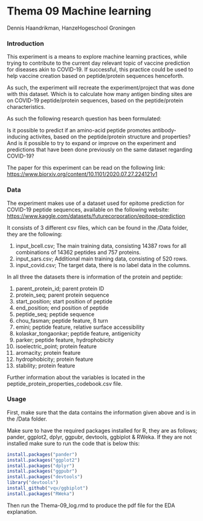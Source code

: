 # Thema 09 Machine learning
Dennis Haandrikman,
HanzeHogeschool Groningen


### Introduction

This experiment is a means to explore machine learning practices,
while trying to contribute to the current day relevant topic of vaccine prediction for diseases akin to COVID-19.
If successful, this practice could be used to help vaccine creation based on peptide/protein sequences henceforth.

As such, the experiment will recreate the experiment/project that was done with this dataset.
Which is to calculate how many antigen binding sites are on COVID-19 peptide/protein sequences, based on the peptide/protein characteristics.

As such the following research question has been formulated:

Is it possible to predict if an amino-acid peptide promotes antibody-inducing activites, based on the peptide/protein structure and properties?
And is it possible to try to expand or improve on the experiment and predictions that have been done previously on the same dataset regarding COVID-19?

The paper for this experiment can be read on the following link: https://www.biorxiv.org/content/10.1101/2020.07.27.224121v1


### Data

The experiment makes use of a dataset used for epitome prediction for COVID-19 peptide sequences,
available on the following website:
https://www.kaggle.com/datasets/futurecorporation/epitope-prediction

It consists of 3 different csv files, which can be found in the /Data folder, they are the following:
1. input_bcell.csv; The main training data, consisting 14387 rows for all combinations of 14362 peptides and 757 proteins.
2. input_sars.csv; Additional main training data, consisting of 520 rows.
3. input_covid.csv; The target data, there is no label data in the columns.

In all three the datasets there is information of the protein and peptide:
1. parent_protein_id; parent protein ID
2. protein_seq; parent protein sequence
3. start_position; start position of peptide
4. end_position; end position of peptide
5. peptide_seq; peptide sequence 
6. chou_fasman; peptide feature, ß turn
7. emini; peptide feature, relative surface accessibility
8. kolaskar_tongaonkar; peptide feature, antigenicity
9. parker; peptide feature, hydrophobicity
10. isoelectric_point; protein feature
11. aromacity; protein feature
12. hydrophobicity; protein feature
13. stability; protein feature 

Further information about the variables is located in the peptide_protein_properties_codebook.csv file.

### Usage

First, make sure that the data contains the information given above and is in the /Data folder.

Make sure to have the required packages installed for R, they are as follows; pander, ggplot2, dplyr, ggpubr, devtools, ggbiplot & RWeka.
If they are not installed make sure to run the code that is below this:

```r
install.packages("pander")
install.packages("ggplot2")
install.packages("dplyr")
install.packages("ggpubr")
install.packages("devtools")
library("devtools")
install_github("vqv/ggbiplot")
install.packages("RWeka")
```

Then run the Thema-09_log.rmd to produce the pdf file for the EDA explanation.

### 